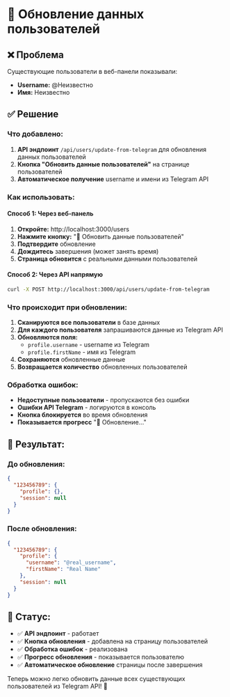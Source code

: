 # 🔄 Обновление данных пользователей

## ❌ Проблема
Существующие пользователи в веб-панели показывали:
- **Username:** @Неизвестно
- **Имя:** Неизвестно

## ✅ Решение

### Что добавлено:
1. **API эндпоинт** `/api/users/update-from-telegram` для обновления данных пользователей
2. **Кнопка "Обновить данные пользователей"** на странице пользователей
3. **Автоматическое получение** username и имени из Telegram API

### Как использовать:

#### Способ 1: Через веб-панель
1. **Откройте:** http://localhost:3000/users
2. **Нажмите кнопку:** "🔄 Обновить данные пользователей"
3. **Подтвердите** обновление
4. **Дождитесь** завершения (может занять время)
5. **Страница обновится** с реальными данными пользователей

#### Способ 2: Через API напрямую
```bash
curl -X POST http://localhost:3000/api/users/update-from-telegram
```

### Что происходит при обновлении:
1. **Сканируются все пользователи** в базе данных
2. **Для каждого пользователя** запрашиваются данные из Telegram API
3. **Обновляются поля:**
   - `profile.username` - username из Telegram
   - `profile.firstName` - имя из Telegram
4. **Сохраняются** обновленные данные
5. **Возвращается количество** обновленных пользователей

### Обработка ошибок:
- **Недоступные пользователи** - пропускаются без ошибки
- **Ошибки API Telegram** - логируются в консоль
- **Кнопка блокируется** во время обновления
- **Показывается прогресс** "🔄 Обновление..."

## 🚀 Результат:

### До обновления:
```json
{
  "123456789": {
    "profile": {},
    "session": null
  }
}
```

### После обновления:
```json
{
  "123456789": {
    "profile": {
      "username": "@real_username",
      "firstName": "Real Name"
    },
    "session": null
  }
}
```

## 📱 Статус:

- ✅ **API эндпоинт** - работает
- ✅ **Кнопка обновления** - добавлена на страницу пользователей
- ✅ **Обработка ошибок** - реализована
- ✅ **Прогресс обновления** - показывается пользователю
- ✅ **Автоматическое обновление** страницы после завершения

Теперь можно легко обновить данные всех существующих пользователей из Telegram API! 🎉









